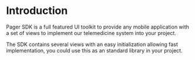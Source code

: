 # Introduction

Pager SDK is a full featured UI toolkit to provide any mobile application with a set of views to implement our telemedicine system into your project.

The SDK contains several views with an easy initialization allowing fast implementation, you could use this as an standard library in your project.